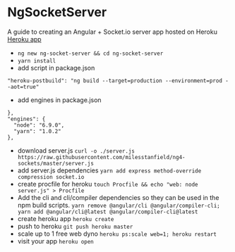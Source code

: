 # NgSocketServer
A guide to creating an Angular + Socket.io server app hosted on Heroku
[Heroku app](https://sleepy-dawn-81766.herokuapp.com/)

- `ng new ng-socket-server && cd ng-socket-server`
- `yarn install`
- add script in package.json
```
"heroku-postbuild": "ng build --target=production --environment=prod --aot=true"
```
- add engines in package.json
```
},
"engines": {
  "node": "6.9.0",
  "yarn": "1.0.2"
},
```
- download server.js `curl -o ./server.js https://raw.githubusercontent.com/milesstanfield/ng4-sockets/master/server.js`
- add server.js dependencies `yarn add express method-override compression socket.io`
- create procfile for heroku `touch Procfile && echo "web: node server.js" > Procfile`
- Add the cli and cli/compiler dependencies so they can be used in the npm build scripts. `yarn remove @angular/cli @angular/compiler-cli; yarn add @angular/cli@latest @angular/compiler-cli@latest`
- create heroku app `heroku create`
- push to heroku `git push heroku master`
- scale up to 1 free web dyno `heroku ps:scale web=1; heroku restart`
- visit your app `heroku open`
